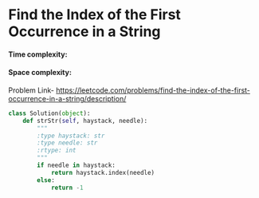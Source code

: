 # Find the Index of the First Occurrence in a String

#### Time complexity:
#### Space complexity:

Problem Link- https://leetcode.com/problems/find-the-index-of-the-first-occurrence-in-a-string/description/

```python
class Solution(object):
    def strStr(self, haystack, needle):
        """
        :type haystack: str
        :type needle: str
        :rtype: int
        """
        if needle in haystack:
            return haystack.index(needle)
        else:
            return -1
        
```